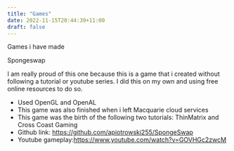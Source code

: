 ```yaml
---
title: "Games"
date: 2022-11-15T20:44:39+11:00
draft: false 
---
```

Games i have made

Spongeswap

I am really proud of this one because this is a game that i created without following a tutorial or youtube series. I did this on my own and using free online resources to do so. 
- Used OpenGL and OpenAL
- This game was also finished when i left Macquarie cloud services
- This game was the birth of the following two tutorials: ThinMatrix and Cross Coast Gaming
- Github link: https://github.com/apiotrowski255/SpongeSwap
- Youtube gameplay:https://www.youtube.com/watch?v=GOVHGc2zwcM
